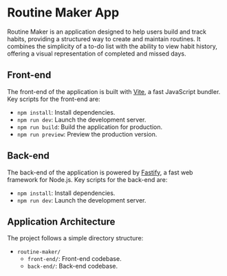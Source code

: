 # Routine Maker App

Routine Maker is an application designed to help users build and track habits, providing a structured way to create and maintain routines. It combines the simplicity of a to-do list with the ability to view habit history, offering a visual representation of completed and missed days.

## Front-end

The front-end of the application is built with [Vite](https://vitejs.dev/), a fast JavaScript bundler. Key scripts for the front-end are:

- `npm install`: Install dependencies.
- `npm run dev`: Launch the development server.
- `npm run build`: Build the application for production.
- `npm run preview`: Preview the production version.

## Back-end

The back-end of the application is powered by [Fastify](https://www.fastify.io/), a fast web framework for Node.js. Key scripts for the back-end are:

- `npm install`: Install dependencies.
- `npm run dev`: Launch the development server.

## Application Architecture

The project follows a simple directory structure:

- `routine-maker/`
  - `front-end/`: Front-end codebase.
  - `back-end/`: Back-end codebase.


